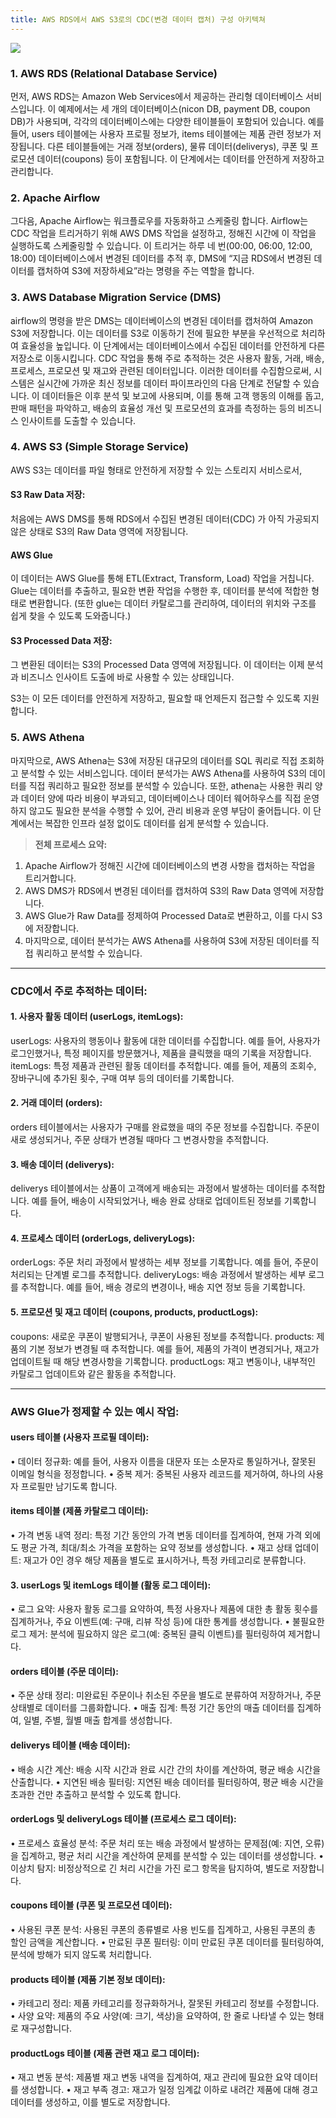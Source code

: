 ```yaml
---
title: AWS RDS에서 AWS S3로의 CDC(변경 데이터 캡처) 구성 아키텍쳐
---
```


![](https://velog.velcdn.com/images/looa0807/post/562ddef2-ae77-4ca9-8f16-0a1b4b880466/image.png)

### 1. AWS RDS (Relational Database Service)

먼저, AWS RDS는 Amazon Web Services에서 제공하는 관리형 데이터베이스 서비스입니다.
이 예제에서는 세 개의 데이터베이스(nicon DB, payment DB, coupon DB)가 사용되며, 각각의 데이터베이스에는 다양한 테이블들이 포함되어 있습니다.
예를 들어, users 테이블에는 사용자 프로필 정보가, items 테이블에는 제품 관련 정보가 저장됩니다.
다른 테이블들에는 거래 정보(orders), 물류 데이터(deliverys), 쿠폰 및 프로모션 데이터(coupons) 등이 포함됩니다.
이 단계에서는 데이터를 안전하게 저장하고 관리합니다.

### 2. Apache Airflow

그다음, Apache Airflow는 워크플로우를 자동화하고 스케줄링 합니다.
Airflow는 CDC 작업을 트리거하기 위해 AWS DMS 작업을 설정하고, 정해진 시간에 이 작업을 실행하도록 스케줄링할 수 있습니다.
이 트리거는 하루 네 번(00:00, 06:00, 12:00, 18:00) 데이터베이스에서 변경된 데이터를 추적 후,
DMS에 “지금 RDS에서 변경된 데이터를 캡처하여 S3에 저장하세요”라는 명령을 주는 역할을 합니다.

### 3. AWS Database Migration Service (DMS)

airflow의 명령을 받은 DMS는 데이터베이스의 변경된 데이터를 캡처하여 Amazon S3에 저장합니다.
이는 데이터를 S3로 이동하기 전에 필요한 부분을 우선적으로 처리하여 효율성을 높입니다.
이 단계에서는 데이터베이스에서 수집된 데이터를 안전하게 다른 저장소로 이동시킵니다.
CDC 작업을 통해 주로 추적하는 것은 사용자 활동, 거래, 배송, 프로세스, 프로모션 및 재고와 관련된 데이터입니다.
이러한 데이터를 수집함으로써, 시스템은 실시간에 가까운 최신 정보를 데이터 파이프라인의 다음 단계로 전달할 수 있습니다.
이 데이터들은 이후 분석 및 보고에 사용되며, 이를 통해 고객 행동의 이해를 돕고, 판매 패턴을 파악하고, 배송의 효율성 개선 및 프로모션의 효과를 측정하는 등의 비즈니스 인사이트를 도출할 수 있습니다.

### 4. AWS S3 (Simple Storage Service)

AWS S3는 데이터를 파일 형태로 안전하게 저장할 수 있는 스토리지 서비스로서,

#### S3 Raw Data 저장:

처음에는 AWS DMS를 통해 RDS에서 수집된 변경된 데이터(CDC) 가 아직 가공되지 않은 상태로 S3의 Raw Data 영역에 저장됩니다.

#### AWS Glue

이 데이터는 AWS Glue를 통해 ETL(Extract, Transform, Load) 작업을 거칩니다. Glue는 데이터를 추출하고, 필요한 변환 작업을 수행한 후, 데이터를 분석에 적합한 형태로 변환합니다.
(또한 glue는 데이터 카탈로그를 관리하여, 데이터의 위치와 구조를 쉽게 찾을 수 있도록 도와줍니다.)

#### S3 Processed Data 저장:

그 변환된 데이터는 S3의 Processed Data 영역에 저장됩니다. 이 데이터는 이제 분석과 비즈니스 인사이트 도출에 바로 사용할 수 있는 상태입니다.

S3는 이 모든 데이터를 안전하게 저장하고, 필요할 때 언제든지 접근할 수 있도록 지원합니다.

### 5. AWS Athena

마지막으로, AWS Athena는 S3에 저장된 대규모의 데이터를 SQL 쿼리로 직접 조회하고 분석할 수 있는 서비스입니다.
데이터 분석가는 AWS Athena를 사용하여 S3의 데이터를 직접 쿼리하고 필요한 정보를 분석할 수 있습니다.
또한, athena는 사용한 쿼리 양과 데이터 양에 따라 비용이 부과되고, 데이터베이스나 데이터 웨어하우스를 직접 운영하지 않고도 필요한 분석을 수행할 수 있어,
관리 비용과 운영 부담이 줄어듭니다.
이 단계에서는 복잡한 인프라 설정 없이도 데이터를 쉽게 분석할 수 있습니다.

> **전체 프로세스 요약:**

1. Apache Airflow가 정해진 시간에 데이터베이스의 변경 사항을 캡처하는 작업을 트리거합니다.
2. AWS DMS가 RDS에서 변경된 데이터를 캡처하여 S3의 Raw Data 영역에 저장합니다.
3. AWS Glue가 Raw Data를 정제하여 Processed Data로 변환하고, 이를 다시 S3에 저장합니다.
4. 마지막으로, 데이터 분석가는 AWS Athena를 사용하여 S3에 저장된 데이터를 직접 쿼리하고 분석할 수 있습니다.

---

### CDC에서 주로 추적하는 데이터:

#### 1. 사용자 활동 데이터 (userLogs, itemLogs):

userLogs: 사용자의 행동이나 활동에 대한 데이터를 수집합니다. 예를 들어, 사용자가 로그인했거나, 특정 페이지를 방문했거나, 제품을 클릭했을 때의 기록을 저장합니다.
itemLogs: 특정 제품과 관련된 활동 데이터를 추적합니다. 예를 들어, 제품의 조회수, 장바구니에 추가된 횟수, 구매 여부 등의 데이터를 기록합니다.

#### 2. 거래 데이터 (orders):

orders 테이블에서는 사용자가 구매를 완료했을 때의 주문 정보를 수집합니다. 주문이 새로 생성되거나, 주문 상태가 변경될 때마다 그 변경사항을 추적합니다.

#### 3. 배송 데이터 (deliverys):

deliverys 테이블에서는 상품이 고객에게 배송되는 과정에서 발생하는 데이터를 추적합니다. 예를 들어, 배송이 시작되었거나, 배송 완료 상태로 업데이트된 정보를 기록합니다.

#### 4. 프로세스 데이터 (orderLogs, deliveryLogs):

orderLogs: 주문 처리 과정에서 발생하는 세부 정보를 기록합니다. 예를 들어, 주문이 처리되는 단계별 로그를 추적합니다.
deliveryLogs: 배송 과정에서 발생하는 세부 로그를 추적합니다. 예를 들어, 배송 경로의 변경이나, 배송 지연 정보 등을 기록합니다.

#### 5. 프로모션 및 재고 데이터 (coupons, products, productLogs):

coupons: 새로운 쿠폰이 발행되거나, 쿠폰이 사용된 정보를 추적합니다.
products: 제품의 기본 정보가 변경될 때 추적합니다. 예를 들어, 제품의 가격이 변경되거나, 재고가 업데이트될 때 해당 변경사항을 기록합니다.
productLogs: 재고 변동이나, 내부적인 카탈로그 업데이트와 같은 활동을 추적합니다.

---

### AWS Glue가 정제할 수 있는 예시 작업:

#### users 테이블 (사용자 프로필 데이터):

• 데이터 정규화: 예를 들어, 사용자 이름을 대문자 또는 소문자로 통일하거나, 잘못된 이메일 형식을 정정합니다.
• 중복 제거: 중복된 사용자 레코드를 제거하여, 하나의 사용자 프로필만 남기도록 합니다.

#### items 테이블 (제품 카탈로그 데이터):

• 가격 변동 내역 정리: 특정 기간 동안의 가격 변동 데이터를 집계하여, 현재 가격 외에도 평균 가격, 최대/최소 가격을 포함하는 요약 정보를 생성합니다.
• 재고 상태 업데이트: 재고가 0인 경우 해당 제품을 별도로 표시하거나, 특정 카테고리로 분류합니다.

#### 3. userLogs 및 itemLogs 테이블 (활동 로그 데이터):

• 로그 요약: 사용자 활동 로그를 요약하여, 특정 사용자나 제품에 대한 총 활동 횟수를 집계하거나, 주요 이벤트(예: 구매, 리뷰 작성 등)에 대한 통계를 생성합니다.
• 불필요한 로그 제거: 분석에 필요하지 않은 로그(예: 중복된 클릭 이벤트)를 필터링하여 제거합니다.

#### orders 테이블 (주문 데이터):

• 주문 상태 정리: 미완료된 주문이나 취소된 주문을 별도로 분류하여 저장하거나, 주문 상태별로 데이터를 그룹화합니다.
• 매출 집계: 특정 기간 동안의 매출 데이터를 집계하여, 일별, 주별, 월별 매출 합계를 생성합니다.

#### deliverys 테이블 (배송 데이터):

• 배송 시간 계산: 배송 시작 시간과 완료 시간 간의 차이를 계산하여, 평균 배송 시간을 산출합니다.
• 지연된 배송 필터링: 지연된 배송 데이터를 필터링하여, 평균 배송 시간을 초과한 건만 추출하고 분석할 수 있도록 합니다.

#### orderLogs 및 deliveryLogs 테이블 (프로세스 로그 데이터):

• 프로세스 효율성 분석: 주문 처리 또는 배송 과정에서 발생하는 문제점(예: 지연, 오류)을 집계하고, 평균 처리 시간을 계산하여 문제를 분석할 수 있는 데이터를 생성합니다.
• 이상치 탐지: 비정상적으로 긴 처리 시간을 가진 로그 항목을 탐지하여, 별도로 저장합니다.

#### coupons 테이블 (쿠폰 및 프로모션 데이터):

• 사용된 쿠폰 분석: 사용된 쿠폰의 종류별로 사용 빈도를 집계하고, 사용된 쿠폰의 총 할인 금액을 계산합니다.
• 만료된 쿠폰 필터링: 이미 만료된 쿠폰 데이터를 필터링하여, 분석에 방해가 되지 않도록 처리합니다.

#### products 테이블 (제품 기본 정보 데이터):

• 카테고리 정리: 제품 카테고리를 정규화하거나, 잘못된 카테고리 정보를 수정합니다.
• 사양 요약: 제품의 주요 사양(예: 크기, 색상)을 요약하여, 한 줄로 나타낼 수 있는 형태로 재구성합니다.

#### productLogs 테이블 (제품 관련 재고 로그 데이터):

• 재고 변동 분석: 제품별 재고 변동 내역을 집계하여, 재고 관리에 필요한 요약 데이터를 생성합니다.
• 재고 부족 경고: 재고가 일정 임계값 이하로 내려간 제품에 대해 경고 데이터를 생성하고, 이를 별도로 저장합니다.
